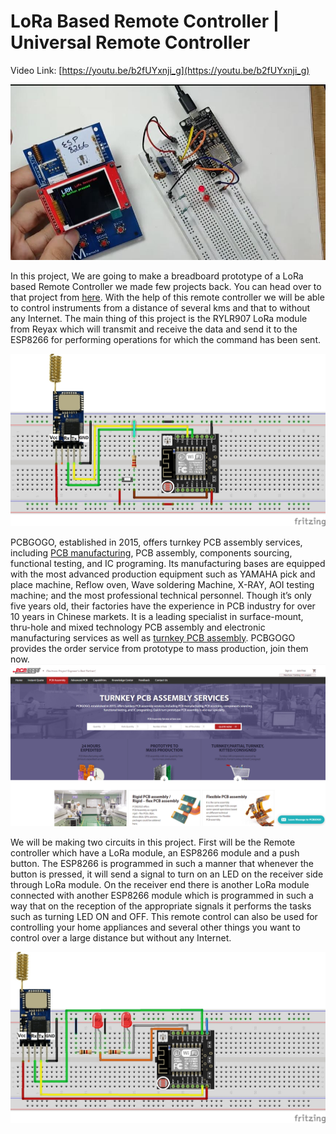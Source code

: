 # LoRa Based Remote Controller | Universal Remote Controller

Video Link: [https://youtu.be/b2fUYxnji_g](https://youtu.be/b2fUYxnji_g)

![alt text](https://github.com/akarsh98/LoRa-Remote-Controller/blob/master/LoRa%20Remote/4.JPG)

In this project, We are going to make a breadboard prototype of a LoRa based Remote Controller we made few projects back. You can head over to that project from [here]().
With the help of this remote controller we will be able to control instruments from a distance of several kms and that to without any Internet. The main thing of this project is the RYLR907 LoRa module from Reyax which will transmit and receive the data and send it to the ESP8266 for performing operations for which the command has been sent.

![alt text](https://github.com/akarsh98/LoRa-Remote-Controller/blob/master/LoRa%20Remote/c2.jpg)

PCBGOGO, established in 2015, offers turnkey PCB assembly services, including [PCB manufacturing](https://www.pcbgogo.com/), PCB assembly, components sourcing, functional testing, and IC programing. 
Its manufacturing bases are equipped with the most advanced production equipment such as YAMAHA pick and place machine, Reflow oven, Wave soldering Machine, X-RAY, AOI testing machine; and the most professional technical personnel.
Though it’s only five years old, their factories have the experience in PCB industry for over 10 years in Chinese markets. It is a leading specialist in surface-mount, thru-hole and mixed technology PCB assembly and electronic manufacturing services as well as [turnkey PCB assembly](https://www.pcbgogo.com/pcb-assembly.html). 
PCBGOGO provides the order service from prototype to mass production, join them now.
![alt text](https://github.com/akarsh98/LoRa-Remote-Controller/blob/master/LoRa%20Remote/Capture.PNG)

We will be making two circuits in this project. First will be the Remote controller which have a LoRa module, an ESP8266 module and a push button. The ESP8266 is programmed in such a manner that whenever the button is pressed, it will send a signal to turn on an LED on the receiver side through LoRa module. On the receiver end there is another LoRa module connected with another ESP8266 module which is programmed in such a way that on the reception of the appropriate signals it performs the tasks such as turning LED ON and OFF. This remote control can also be used for controlling your home appliances and several other things you want to control over a large distance but without any Internet. 

![alt text](https://github.com/akarsh98/LoRa-Remote-Controller/blob/master/LoRa%20Remote/24c1_bb.jpg)

